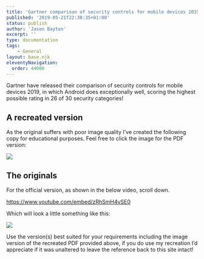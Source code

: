 ```yaml
---
title: 'Gartner comparison of security controls for mobile devices 2019'
published: '2019-05-21T22:38:35+01:00'
status: publish
author: 'Jason Bayton'
excerpt: ''
type: documentation
tags: 
    - General
layout: base.njk
eleventyNavigation:
  order: 44000
---
```

Gartner have released their comparison of security controls for mobile devices 2019, in which Android does exceptionally well, scoring the highest possible rating in 26 of 30 security categories!

## A recreated version

As the original suffers with poor image quality I’ve created the following copy for educational purposes. Feel free to click the image for the PDF version:

[![](https://cdn.bayton.org/uploads/2019/05/Gartner-Comparison-of-Security-Controls-2019-copy-1.jpg)](https://cdn.bayton.org/download/doc/ae-general/Gartner_Comparison_of_Security_Controls_2019.pdf)

## The originals

For the official version, as shown in the below video, scroll down.

https://www.youtube.com/embed/zRhSmH4vSE0

Which will look a little something like this:

![](https://cdn.bayton.org/uploads/2019/05/0.png)

Use the version(s) best suited for your requirements including the image version of the recreated PDF provided above, if you do use my recreation I’d appreciate if it was unaltered to leave the reference back to this site intact!